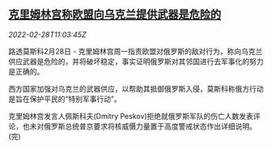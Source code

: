 <!--1646047862000-->
[克里姆林宫称欧盟向乌克兰提供武器是危险的](https://cn.reuters.com/article/kremlin-eu-ukraine-0228-mon-idCNKBS2KX14N)
------

<div><i>2022-02-28T11:03:45Z</i></div><p>路透莫斯科2月28日 - 克里姆林宫周一指责欧盟对俄罗斯的敌对行为，称向乌克兰供应武器是危险的，并将破坏稳定，事实证明俄罗斯对其邻国进行去军事化的努力是正确的。</p><p>西方国家加强对乌克兰的武器供应，以帮助其抵御俄罗斯入侵，莫斯科称俄方行动是旨在保护平民的“特别军事行动”。</p><p>克里姆林宫发言人佩斯科夫(Dmitry Peskov)拒绝就俄罗斯军队的伤亡人数发表评论，也未对俄罗斯总统普京要求将核威慑力量置于高度警戒状态作出详细说明。(完)</p>
